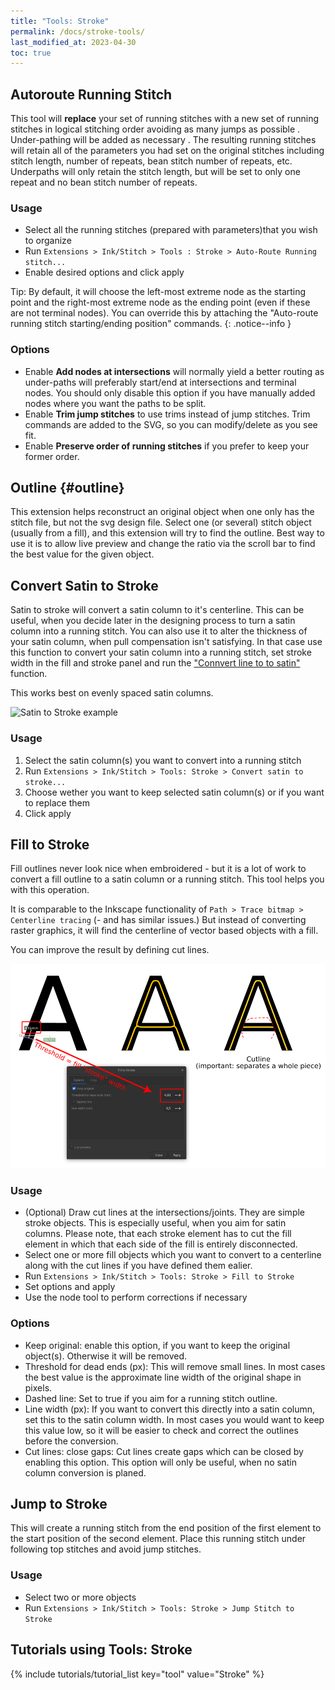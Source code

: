 ```yaml
---
title: "Tools: Stroke"
permalink: /docs/stroke-tools/
last_modified_at: 2023-04-30
toc: true
---
```

## Autoroute Running Stitch

This tool will **replace** your set of running stitches  with a new set of running stitches in logical stitching order avoiding as many jumps as possible . Under-pathing  will be added as necessary  . The resulting running stitches will retain all of the parameters you had set on the original stitches including stitch length, number of repeats, bean stitch number of repeats, etc. Underpaths will only retain the stitch length, but will be set to only one  repeat and no bean stitch number of repeats.

### Usage

- Select all the running stitches (prepared with parameters)that you wish to organize
- Run `Extensions > Ink/Stitch > Tools : Stroke > Auto-Route Running stitch...`
- Enable desired options and click apply

Tip: By default, it will choose the left-most extreme node as the starting point and the right-most extreme node  as the ending point (even if these are not terminal nodes). You can override this by attaching the "Auto-route running stitch starting/ending position" commands.
{: .notice--info }

### Options

- Enable **Add nodes at intersections** will normally yield a better routing as under-paths will preferably start/end at intersections and terminal nodes.  You should only disable this option if you have manually added nodes where you want the paths to be split.
- Enable **Trim jump stitches** to use trims instead of jump stitches. Trim commands are added to the SVG, so you can modify/delete as you see fit.
- Enable **Preserve order of running stitches** if you prefer to keep your former order. 

## Outline {#outline}
This extension helps reconstruct an original  object when one only has  the  stitch file, but  not the svg design file. Select one (or several) stitch object (usually from a fill), and this extension will try to find the outline. Best way to use it is to allow live preview and change the ratio via the scroll bar to find the best value for the given object.

## Convert Satin to Stroke

Satin to stroke will convert a satin column to it's centerline. This can be useful, when you decide later in the designing process to turn a satin column into a running stitch. You can also use it to alter the thickness of your satin column, when pull compensation isn't satisfying. In that case use this function to convert your satin column into a running stitch, set stroke width in the fill and stroke panel and run the ["Connvert line to to satin"](/docs/satin-tools/#convert-line-to-satin) function. 

This works best on evenly spaced satin columns.

![Satin to Stroke example](/assets/images/docs/en/satin_to_stroke.png)

### Usage

1. Select the satin column(s) you want to convert into a running stitch
2. Run `Extensions > Ink/Stitch > Tools: Stroke > Convert satin to stroke...`
3. Choose wether you want to keep selected satin column(s) or if you want to replace them
4. Click apply


## Fill to Stroke

Fill outlines never look nice when embroidered - but it is a lot of work to convert a fill outline to a satin column or a running stitch. This tool helps you with this operation.

It is comparable to the Inkscape functionality of `Path > Trace bitmap > Centerline tracing` (- and has similar issues.) But instead of converting raster graphics, it will find the centerline of vector based objects with a fill.

You can improve the result by defining cut lines.

![Fill to Stroke](/assets/images/docs/en/fill_to_stroke.png)

### Usage

*  (Optional) Draw cut lines at the intersections/joints. They are simple stroke objects. This is especially useful, when you aim for satin columns. Please note, that each stroke element has to cut the fill element in which that each side of the fill is entirely disconnected.
* Select one or more fill objects which you want to convert to a centerline along with the cut lines if you have defined them ealier.</label>
* Run `Extensions > Ink/Stitch > Tools: Stroke > Fill to Stroke`
* Set options and apply
* Use the node tool to perform corrections if necessary

### Options

* Keep original: enable this option, if you want to keep the original object(s). Otherwise it will be removed.
* Threshold for dead ends (px): This will remove small lines. In most cases the best value is the approximate line width of the original shape in pixels.
* Dashed line: Set to true if you aim for a running stitch outline.
* Line width (px): If you want to convert this directly into a satin column, set this to the satin column width. In most cases you would want to keep this value low, so it will be easier to check and correct the outlines before the conversion.
* Cut lines: close gaps: Cut lines create gaps which can be closed by enabling this option. This option will only be useful, when no satin column conversion is planed.

## Jump to Stroke

This will create a running stitch from the end position of the first element to the start position of the second element. Place this running stitch under following top stitches and avoid jump stitches.

### Usage

* Select two or more objects
* Run `Extensions > Ink/Stitch > Tools: Stroke > Jump Stitch to Stroke`


## Tutorials using Tools: Stroke
{% include tutorials/tutorial_list key="tool" value="Stroke" %}
